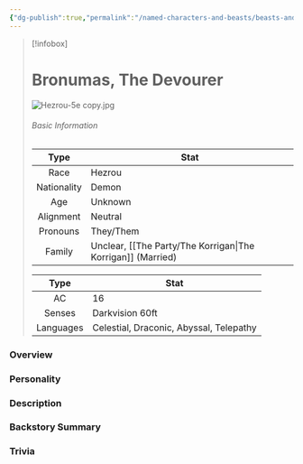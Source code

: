 ```yaml
---
{"dg-publish":true,"permalink":"/named-characters-and-beasts/beasts-and-animals/bronumas-the-devourer/","updated":"2025-06-10T19:04:24.530+01:00"}
---
```


> [!infobox]
> 
> # Bronumas, The Devourer
> ![Hezrou-5e copy.jpg](/img/user/Admin/Attachments/Hezrou-5e%20copy.jpg)
> ###### Basic Information
> 
>  Type | Stat |
> :----: | --- |
>  Race | Hezrou |
>  Nationality | Demon |
>  Age | Unknown |
>  Alignment | Neutral |
>  Pronouns | They/Them |
>  Family | Unclear, [[The Party/The Korrigan\|The Korrigan]] (Married) |
>  
>Type | Stat |
>:---: | --- |
>AC | 16 |
>Senses | Darkvision 60ft |
>Languages | Celestial, Draconic, Abyssal, Telepathy |

### Overview


### Personality


### Description


### Backstory Summary


### Trivia